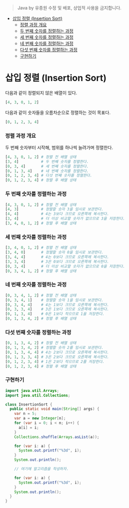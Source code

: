 > Java by 유종원
> 수정 및 배포, 상업적 사용을 금지합니다.

<!-- @import "[TOC]" {cmd="toc" depthFrom=1 depthTo=6 orderedList=false} -->

<!-- code_chunk_output -->

- [삽입 정렬 (Insertion Sort)](#삽입-정렬-insertion-sort)
    - [정렬 과정 개요](#정렬-과정-개요)
    - [두 번째 숫자를 정렬하는 과정](#두-번째-숫자를-정렬하는-과정)
    - [세 번째 숫자를 정렬하는 과정](#세-번째-숫자를-정렬하는-과정)
    - [네 번째 숫자를 정렬하는 과정](#네-번째-숫자를-정렬하는-과정)
    - [다섯 번째 숫자를 정렬하는 과정](#다섯-번째-숫자를-정렬하는-과정)
    - [구현하기](#구현하기)

<!-- /code_chunk_output -->

# 삽입 정렬 (Insertion Sort)
다음과 같이 정렬되지 않은 배열이 있다.
```py
[4, 3, 0, 1, 2]
```
다음과 같이 숫자들을 오름차순으로 정렬하는 것이 목표다.
```py
[0, 1, 2, 3, 4]
```

### 정렬 과정 개요
두 번째 숫자부터 시작해, 범위를 하나씩 늘려가며 정렬한다.
```py
[4, 3, 0, 1, 2] # 정렬 전 배열 상태
[3, 4]          # 두 번째 숫자를 정렬한다.
[0, 3, 4]       # 세 번째 숫자를 정렬한다.
[0, 1, 3, 4]    # 네 번째 숫자를 정렬한다.
[0, 1, 2, 3, 4] # 다섯 번째 숫자를 정렬한다.
[0, 1, 2, 3, 4] # 정렬 후 배열 상태
```

### 두 번째 숫자를 정렬하는 과정
```py
[4, 3, 0, 1, 2] # 정렬 전 배열 상태
[4, 3]          # 정렬할 숫자 3을 임시로 보관한다.
[4, 4]          # 4는 3보다 크므로 오른쪽에 복사한다.
[3, 4]          # 더 이상 비교할 숫자가 없으므로 3을 저장한다.
[3, 4, 0, 1, 2] # 정렬 후 배열 상태
```

### 세 번째 숫자를 정렬하는 과정
```py
[3, 4, 0, 1, 2] # 정렬 전 배열 상태
[3, 4, 0]       # 정렬할 숫자 0을 임시로 보관한다.
[3, 4, 4]       # 4는 0보다 크므로 오른쪽에 복사한다.
[3, 3, 4]       # 3은 0보다 크므로 오른쪽에 복사한다.
[0, 3, 4]       # 더 이상 비교할 숫자가 없으므로 0을 저장한다.
[0, 3, 4, 1, 2] # 정렬 후 배열 상태
```

### 네 번째 숫자를 정렬하는 과정
```py
[0, 3, 4, 1, 2] # 정렬 전 배열 상태
[0, 3, 4, 1]    # 정렬할 숫자 1을 임시로 보관한다.
[0, 3, 4, 4]    # 4는 1보다 크므로 오른쪽에 복사한다.
[0, 3, 3, 4]    # 3은 1보다 크므로 오른쪽에 복사한다.
[0, 1, 3, 4]    # 0은 1보다 작으므로 1을 저장한다.
[0, 1, 3, 4, 2] # 정렬 후 배열 상태
```

### 다섯 번째 숫자를 정렬하는 과정
```py
[0, 1, 3, 4, 2] # 정렬 전 배열 상태
[0, 1, 3, 4, 2] # 정렬할 숫자 2를 임시로 보관한다.
[0, 1, 3, 4, 4] # 4는 2보다 크므로 오른쪽에 복사한다.
[0, 1, 3, 3, 4] # 3은 2보다 크므로 오른쪽에 복사한다.
[0, 1, 2, 3, 4] # 1은 2보다 작으므로 2를 저장한다.
[0, 1, 2, 3, 4] # 정렬 후 배열 상태
```

### 구현하기
```java
import java.util.Arrays;
import java.util.Collections;

class InsertionSort {
  public static void main(String[] args) {
    var n = 5;
    var a = new Integer[n];
    for (var i = 0; i < n; i++) {
      a[i] = i;
    }
    Collections.shuffle(Arrays.asList(a));

    for (var i: a) {
      System.out.printf("%3d", i);
    }
    System.out.println();

    // 여기에 알고리즘을 작성하자.

    for (var i: a) {
      System.out.printf("%3d", i);
    }
    System.out.println();
  }
}
```
